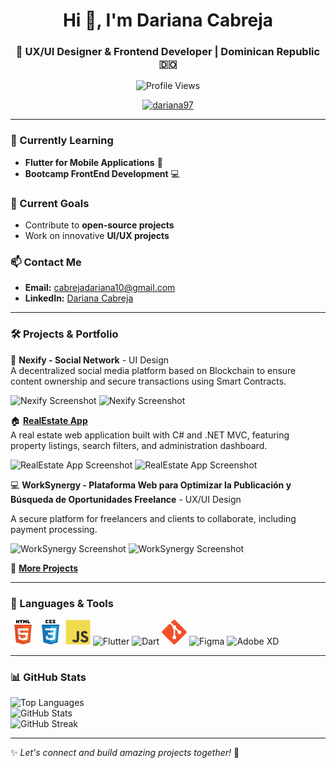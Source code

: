 <h1 align="center">Hi 👋, I'm Dariana Cabreja</h1>
<h3 align="center">🚀 UX/UI Designer & Frontend Developer | Dominican Republic 🇩🇴</h3>
<p align="center">
  <img src="https://komarev.com/ghpvc/?username=dariana97&label=Profile%20views&color=0e75b6&style=flat" alt="Profile Views" />
</p>
<p align="center"> <a href="https://github.com/ryo-ma/github-profile-trophy"><img src="https://github-profile-trophy.vercel.app/?username=dariana97" alt="dariana97" /></a> </p>

---

### 🌱 Currently Learning
- **Flutter for Mobile Applications** 📱
- **Bootcamp FrontEnd Development** 💻

### 📌 Current Goals
- Contribute to **open-source projects**
- Work on innovative **UI/UX projects**

### 📫 Contact Me
- **Email:** cabrejadariana10@gmail.com
- **LinkedIn:** [Dariana Cabreja](https://www.linkedin.com/in/darianacabreja)

---

### 🛠️ Projects & Portfolio
🚀 **Nexify - Social Network** - UI Design   
A decentralized social media platform based on Blockchain to ensure content ownership and secure transactions using Smart Contracts.

<p align="left">
  <img src="https://github.com/user-attachments/assets/547e46c5-5a44-4f6e-9457-06aa9aca8ac6" alt="Nexify Screenshot" width="400"/>
  <img src="https://github.com/user-attachments/assets/dae97531-5dcb-43c1-b18b-1433dcecba08" alt="Nexify Screenshot" width="400"/>
</p>


🏠 **[RealEstate App](https://github.com/AKAPharis/RealEstateApp.git)**  
A real estate web application built with C# and .NET MVC, featuring property listings, search filters, and administration dashboard.

<p align="left">
  <img src="https://github.com/user-attachments/assets/9550524a-d789-45b1-ad6a-b7ba5db6dff7" alt="RealEstate App Screenshot" width="400"/>
  <img src="https://github.com/user-attachments/assets/e61a7c80-9d40-43f7-9c4c-a5da1ffed112" alt="RealEstate App Screenshot" width="400"/>
</p>


💻 **WorkSynergy - Plataforma Web para Optimizar la Publicación y Búsqueda de Oportunidades Freelance** - UX/UI Design

A secure platform for freelancers and clients to collaborate, including payment processing.

<p>
  <img src="https://github.com/user-attachments/assets/65cbfa65-ac27-413e-9ca8-9510309ae518" alt="WorkSynergy Screenshot" width="400"/>
  <img src="https://github.com/user-attachments/assets/2f0607c9-ba2a-45f6-9756-1d3ed119f4dc" alt="WorkSynergy Screenshot" width="600"/>
</p>


🔗 **[More Projects](https://github.com/dariana97?tab=repositories)**

---

### 🔧 Languages & Tools
<p align="left">
  <img src="https://raw.githubusercontent.com/devicons/devicon/master/icons/html5/html5-original-wordmark.svg" alt="HTML5" width="40" height="40"/>
  <img src="https://raw.githubusercontent.com/devicons/devicon/master/icons/css3/css3-original-wordmark.svg" alt="CSS3" width="40" height="40"/>
  <img src="https://raw.githubusercontent.com/devicons/devicon/master/icons/javascript/javascript-original.svg" alt="JavaScript" width="40" height="40"/>
  <img src="https://www.vectorlogo.zone/logos/flutterio/flutterio-icon.svg" alt="Flutter" width="40" height="40"/>
  <img src="https://www.vectorlogo.zone/logos/dartlang/dartlang-icon.svg" alt="Dart" width="40" height="40"/>
  <img src="https://raw.githubusercontent.com/devicons/devicon/master/icons/git/git-original.svg" alt="Git" width="40" height="40"/>
  <img src="https://www.vectorlogo.zone/logos/figma/figma-icon.svg" alt="Figma" width="40" height="40"/>
  <img src="https://cdn.worldvectorlogo.com/logos/adobe-xd.svg" alt="Adobe XD" width="40" height="40"/>
</p>

---

### 📊 GitHub Stats
<p align="left">
  <img src="https://github-readme-stats.vercel.app/api/top-langs?username=dariana97&show_icons=true&locale=en&layout=compact" alt="Top Languages" />
  <br>
  <img src="https://github-readme-stats.vercel.app/api?username=dariana97&show_icons=true&locale=en" alt="GitHub Stats" />
  <br>
  <img src="https://github-readme-streak-stats.herokuapp.com/?user=dariana97&" alt="GitHub Streak" />
</p>

---

✨ _Let's connect and build amazing projects together!_ 🚀
